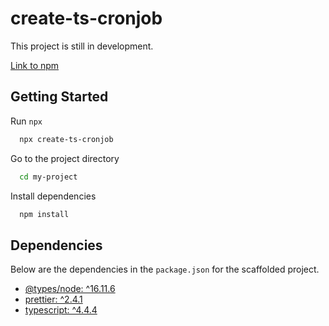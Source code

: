# create-ts-cronjob

This project is still in development.

[Link to npm](https://www.npmjs.com/package/create-ts-cronjob)

## Getting Started
Run `npx` 
```bash
  npx create-ts-cronjob
```

Go to the project directory

```bash
  cd my-project
```

Install dependencies

```bash
  npm install
```

## Dependencies
Below are the dependencies in the `package.json` for the scaffolded project.
* [@types/node: ^16.11.6](https://www.npmjs.com/package/@types/node)
* [prettier: ^2.4.1](https://www.npmjs.com/package/prettier)
* [typescript: ^4.4.4](https://www.npmjs.com/package/typescript)

